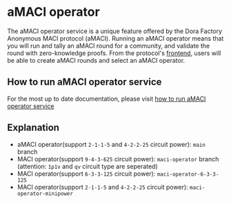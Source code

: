 # aMACI operator

The aMACI operator service is a unique feature offered by the Dora Factory Anonymous MACI protocol (aMACI). Running an aMACI operator means that you will run and tally an aMACI round for a community, and validate the round with zero-knowledge proofs.
From the protocol's [frontend](https://vota.dorafactory.org/), users will be able to create aMACI rounds and select an aMACI operator.


## How to run aMACI operator service
For the most up to date documentation, please visit [how to run aMACI operator service](https://docs.dorafactory.org/docs/vota-devops/amaci)


## Explanation
- aMACI operator(support `2-1-1-5` and `4-2-2-25` circuit power): `main` branch
- MACI operator(support `9-4-3-625` circuit power): `maci-operator` branch (attention: `1p1v` and `qv` circuit type are seperated)
- MACI operator(support `6-3-3-125` circuit power): `maci-operator-6-3-3-125`
- MACI operator(support `2-1-1-5` and `4-2-2-25` circuit power): `maci-operator-minipower`